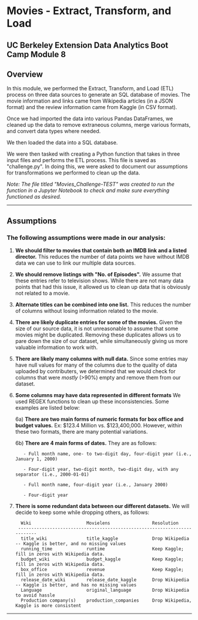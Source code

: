 # Movies - Extract, Transform, and Load

UC Berkeley Extension Data Analytics Boot Camp Module 8
---

## Overview

In this module, we performed the Extract, Transform, and Load (ETL) process on three data sources to generate an SQL database of movies. The movie information and links came from Wikipedia articles (in a JSON format) and the review information came from Kaggle (in CSV format). 

Once we had imported the data into various Pandas DataFrames, we cleaned up the data to remove extraneous columns, merge various formats, and convert data types where needed.

We then loaded the data into a SQL database. 

We were then tasked with creating a Python function that takes in three input files and performs the ETL process. This file is saved as "challenge.py". In doing this, we were asked to document our assumptions for transformations we performed to clean up the data.

*Note: The file titled "Movies_Challenge-TEST" was created to run the function in a Jupyter Notebook to check and make sure everything functioned as desired.*

---

## Assumptions

### The following assumptions were made in our analysis:

1) <b>We should filter to movies that contain both an IMDB link and a listed director.</b> This reduces the number of data points we have without IMDB data we can use to link our multiple data sources.

2) <b>We should remove listings with "No. of Episodes".</b> We assume that these entries refer to television shows. While there are not many data points that had this issue, it allowed us to clean up data that is obviously not related to a movie.

3) <b>Alternate titles can be combined into one list.</b>  This reduces the number of columns without losing information related to the movie.

4) <b>There are likely duplicate entries for some of the movies.</b> Given the size of our source data, it is not unreasonable to assume that some movies might be duplicated. Removing these duplicates allows us to pare down the size of our dataset, while simultaneously giving us more valuable information to work with.

5) <b>There are likely many columns with null data.</b> Since some entries may have null values for many of the columns due to the quality of data uploaded by contributers, we determined that we would check for columns that were *mostly* (>90%) empty and remove them from our dataset.

6) <b>Some columns may have data represented in different formats</b> We used REGEX functions to clean up these inconsistencies. Some examples are listed below:

      6a) <b>There are two main forms of numeric formats for box office and budget values.</b> Ex: $123.4 Million vs. $123,400,000. However, within these two                 formats, there are many potential variations. 
  
      6b) <b>There are 4 main forms of dates.</b> They are as follows:
      
          - Full month name, one- to two-digit day, four-digit year (i.e., January 1, 2000)
          
          - Four-digit year, two-digit month, two-digit day, with any separator (i.e., 2000-01-01)
          
          - Full month name, four-digit year (i.e., January 2000)
          
          - Four-digit year
          
  
7) <b>There is some redundant data between our different datasets.</b> We will decide to keep some while dropping others, as follows:
        
         Wiki                     Movielens                Resolution
        --------------------------------------------------------------------------
         title_wiki               title_kaggle             Drop Wikipedia -- Kaggle is better, and no missing values
         running_time             runtime                  Keep Kaggle; fill in zeros with Wikipedia data.
         budget_wiki              budget_kaggle            Keep Kaggle; fill in zeros with Wikipedia data.
         box_office               revenue                  Keep Kaggle; fill in zeros with Wikipedia data.
         release_date_wiki        release_date_kaggle      Drop Wikipedia -- Kaggle is better, and has no missing values
         Language                 original_language        Drop Wikipedia to avoid hassle
         Production company(s)    production_companies     Drop Wikipedia, Kaggle is more consistent

---


